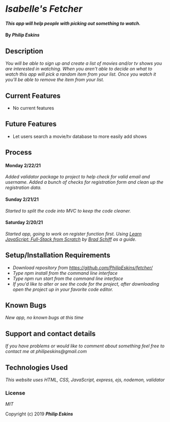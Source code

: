 # _Isabelle's Fetcher_

#### _This app will help people with picking out something to watch._

#### By _**Philip Eskins**_

## Description

_You will be able to sign up and create a list of movies and/or tv shows you are interested in watching. When you aren't able to decide on what to watch this app will pick a random item from your list. Once you watch it you'll be able to remove the item from your list._

## Current Features
* No current features

## Future Features
* Let users search a movie/tv database to more easily add shows

## Process

#### Monday 2/22/21
_Added validator package to project to help check for valid email and username. Added a bunch of checks for registration form and clean up the registration data._

#### Sunday 2/21/21
_Started to split the code into MVC to keep the code cleaner._

#### Saturday 2/20/21
_Started app, going to work on register function first. Using [Learn JavaScript: Full-Stack from Scratch](https://www.udemy.com/course/learn-javascript-full-stack-from-scratch/learn/lecture/14678098#overview) by [Brad Schiff](https://www.udemy.com/user/bradschiff/) as a guide._


## Setup/Installation Requirements

* _Download repository from https://github.com/PhilipEskins/fetcher/_
* _Type npm install from the command line interface_
* _Type npm run start from the command line interface_
* _If you'd like to alter or see the code for the project, after downloading open the project up in your favorite code editor._

## Known Bugs

_New app, no known bugs at this time_

## Support and contact details

_If you have problems or would like to comment about something feel free to contact me at philipeskins@gmail.com_

## Technologies Used

_This website uses HTML, CSS, JavaScript, express, ejs, nodemon, validator_

### License

*MIT*

Copyright (c) 2019 **_Philip Eskins_**
